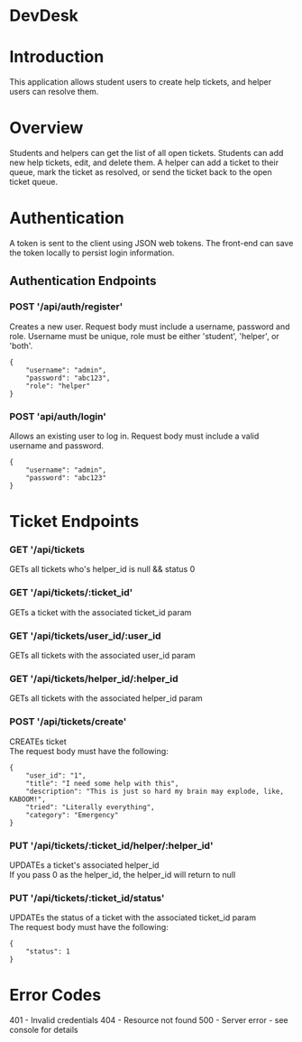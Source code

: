 # DevDesk
# Introduction
This application allows student users to create help tickets, and helper users can resolve them.

# Overview
Students and helpers can get the list of all open tickets. 
Students can add new help tickets, edit, and delete them.
A helper can add a ticket to their queue, mark the ticket as resolved, or send the ticket back to the open ticket queue. 

# Authentication
A token is sent to the client using JSON web tokens. The front-end can save the token locally to persist login information. 

## Authentication Endpoints
### POST '/api/auth/register'
Creates a new user. 
Request body must include a username, password and role. 
Username must be unique, role must be either 'student', 'helper', or 'both'.  

 ```
 {
     "username": "admin",
     "password": "abc123",
     "role": "helper"
 }

 ```

### POST 'api/auth/login'
Allows an existing user to log in. 
Request body must include a valid username and password.

 ```
 {
     "username": "admin",
     "password": "abc123"
 }

 ```

# Ticket Endpoints

### GET '/api/tickets
GETs all tickets who's helper_id is null && status 0

### GET '/api/tickets/:ticket_id'
GETs a ticket with the associated ticket_id param

### GET '/api/tickets/user_id/:user_id
GETs all tickets with the associated user_id param

### GET '/api/tickets/helper_id/:helper_id
GETs all tickets with the associated helper_id param

### POST '/api/tickets/create'
CREATEs ticket  
The request body must have the following:

```
{
	"user_id": "1",
	"title": "I need some help with this",
	"description": "This is just so hard my brain may explode, like, KABOOM!",
	"tried": "Literally everything",
	"category": "Emergency"
}
```

### PUT '/api/tickets/:ticket_id/helper/:helper_id'
UPDATEs a ticket's associated helper_id  
If you pass 0 as the helper_id, the helper_id will return to null

### PUT '/api/tickets/:ticket_id/status'
UPDATEs the status of a ticket with the associated ticket_id param  
The request body must have the following:

```
{
    "status": 1
}
```

# Error Codes
401 - Invalid credentials
404 - Resource not found
500 - Server error - see console for details
